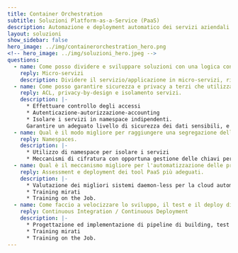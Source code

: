 ```yaml
---
title: Container Orchestration
subtitle: Soluzioni Platform-as-a-Service (PaaS)
description: Automazione e deployment automatico dei servizi aziendali.
layout: soluzioni
show_sidebar: false
hero_image: ../img/containerorchestration_hero.png
<!-- hero_image: ../img/soluzioni_hero.jpeg -->
questions:
  - name: Come posso dividere e sviluppare soluzioni con una logica container-like?
    reply: Micro-servizi
    description: Dividere il servizio/applicazione in micro-servizi, rilasciati in maniera indipendente, e procedere con un approccio CI/CD, favorendo la manutenibilità del codice e la sicurezza dei singoli servizi
  - name: Come posso garantire sicurezza e privacy a terzi che utilizzano l'infrastruttura in modo agnostico?
    reply: ACL, privacy-by-design e isolamento servizi.
    description: |-
      * Effettuare controllo degli accessi
      * Autenticazione-autorizzazione-accounting
      * Isolare i servizi in namespace indipendenti.  
      Garantire un adeguato livello di sicurezza dei dati sensibili, e l'opportuno trattamento dei dati delle persone che utilizzano i servizi, anche in riferimento al GDPR.
  - name: Qual è il modo migliore per raggiungere una segregazione della rete tale per cui i servizi sono effettivamente isolati gli uni dagli altri?
    reply: Namespaces.
    description: |-
      * Utilizzo di namespace per isolare i servizi
      * Meccanismi di cifratura con opportuna gestione delle chiavi per evitare che un amministratore di sistema acceda ai dati di terzi.
  - name: Qual è il meccanismo migliore per l'automatizzazione delle procedure di deployment e installazione su più istanze distribuite?
    reply: Assessment e deployment dei tool PaaS più adeguati.
    description: |-
      * Valutazione dei migliori sistemi daemon-less per la cloud automation
      * Training mirati
      * Training on the Job.
  - name: Come faccio a velocizzare lo sviluppo, il test e il deploy di soluzioni software che sviluppo in casa?
    reply: Continuous Integration / Continuous Deployment
    description: |-
      * Progettazione ed implementazione di pipeline di building, test e rilascio di software, per ridurre costi, tempi e rischi attraverso processi di deployment automatizzati e ripetibili.
      * Training mirati
      * Training on the Job.
---
```

